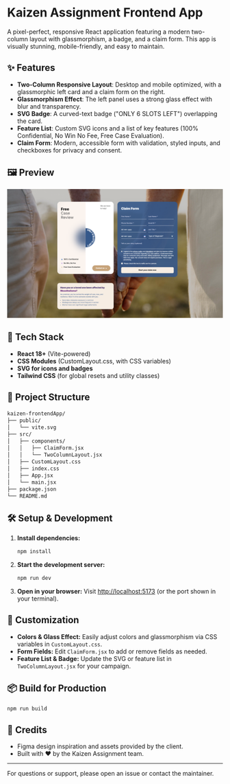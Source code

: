 # Kaizen Assignment Frontend App

A pixel-perfect, responsive React application featuring a modern two-column layout with glassmorphism, a badge, and a claim form. This app is visually stunning, mobile-friendly, and easy to maintain.

## ✨ Features

- **Two-Column Responsive Layout**: Desktop and mobile optimized, with a glassmorphic left card and a claim form on the right.
- **Glassmorphism Effect**: The left panel uses a strong glass effect with blur and transparency.
- **SVG Badge**: A curved-text badge ("ONLY 6 SLOTS LEFT") overlapping the card.
- **Feature List**: Custom SVG icons and a list of key features (100% Confidential, No Win No Fee, Free Case Evaluation).
- **Claim Form**: Modern, accessible form with validation, styled inputs, and checkboxes for privacy and consent.


## 🖼️ Preview

![Screenshot](public/screenshot.png) 

## 🚀 Tech Stack

- **React 18+** (Vite-powered)
- **CSS Modules** (CustomLayout.css, with CSS variables)
- **SVG for icons and badges**
- **Tailwind CSS** (for global resets and utility classes)

## 📁 Project Structure

```
kaizen-frontendApp/
├── public/
│   └── vite.svg
├── src/
│   ├── components/
│   │   ├── ClaimForm.jsx
│   │   └── TwoColumnLayout.jsx
│   ├── CustomLayout.css
│   ├── index.css
│   ├── App.jsx
│   └── main.jsx
├── package.json
└── README.md
```

## 🛠️ Setup & Development

1. **Install dependencies:**
   ```bash
   npm install
   ```
2. **Start the development server:**
   ```bash
   npm run dev
   ```
3. **Open in your browser:**
   Visit [http://localhost:5173](http://localhost:5173) (or the port shown in your terminal).

## 📝 Customization
- **Colors & Glass Effect:** Easily adjust colors and glassmorphism via CSS variables in `CustomLayout.css`.
- **Form Fields:** Edit `ClaimForm.jsx` to add or remove fields as needed.
- **Feature List & Badge:** Update the SVG or feature list in `TwoColumnLayout.jsx` for your campaign.

## 📦 Build for Production

```bash
npm run build
```

## 🙏 Credits
- Figma design inspiration and assets provided by the client.
- Built with ❤️ by the Kaizen Assignment team.

---

For questions or support, please open an issue or contact the maintainer.
